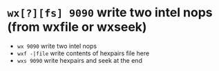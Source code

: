 <!-- TITLE: wx -->

#  `wx[?][fs] 9090` write two intel nops (from wxfile or wxseek)

- `wx 9090` write two intel nops
- `wxf -|file` write contents of hexpairs file here
- `wxs 9090` write hexpairs and seek at the end

<p hidden>wx wxf wxs</p>